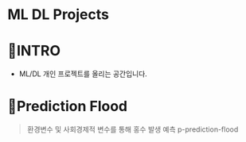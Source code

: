 # ML DL Projects

# 📍INTRO
- ML/DL 개인 프로젝트를 올리는 공간입니다.

# 📍Prediction Flood
> 환경변수 및 사회경제적 변수를 통해 홍수 발생 예측
> p-prediction-flood

